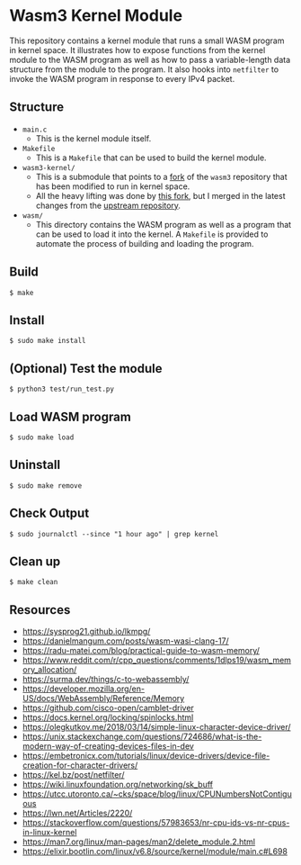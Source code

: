 # Wasm3 Kernel Module

This repository contains a kernel module that runs a small WASM program in kernel space. It illustrates how to expose functions from the kernel module to the WASM program as well as how to pass a variable-length data structure from the module to the program. It also hooks into `netfilter` to invoke the WASM program in response to every IPv4 packet.

## Structure

- `main.c`
    - This is the kernel module itself.
- `Makefile`
    - This is a `Makefile` that can be used to build the kernel module.
- `wasm3-kernel/`
    - This is a submodule that points to a [fork](https://github.com/eliotsolomon18/wasm3-kernel) of the `wasm3` repository that has been modified to run in kernel space.
    - All the heavy lifting was done by [this fork](https://github.com/bonifaido/wasm3/tree/linux-kernel), but I merged in the latest changes from the [upstream repository](https://github.com/wasm3/wasm3).
- `wasm/`
    - This directory contains the WASM program as well as a program that can be used to load it into the kernel. A `Makefile` is provided to automate the process of building and loading the program.

## Build

```
$ make
```

## Install

```
$ sudo make install
```

## (Optional) Test the module
```
$ python3 test/run_test.py
```

## Load WASM program

```
$ sudo make load
```

## Uninstall

```
$ sudo make remove
```

## Check Output

```
$ sudo journalctl --since "1 hour ago" | grep kernel
```

## Clean up

```
$ make clean
```

## Resources

- https://sysprog21.github.io/lkmpg/
- https://danielmangum.com/posts/wasm-wasi-clang-17/
- https://radu-matei.com/blog/practical-guide-to-wasm-memory/
- https://www.reddit.com/r/cpp_questions/comments/1dlps19/wasm_memory_allocation/
- https://surma.dev/things/c-to-webassembly/
- https://developer.mozilla.org/en-US/docs/WebAssembly/Reference/Memory
- https://github.com/cisco-open/camblet-driver
- https://docs.kernel.org/locking/spinlocks.html
- https://olegkutkov.me/2018/03/14/simple-linux-character-device-driver/
- https://unix.stackexchange.com/questions/724686/what-is-the-modern-way-of-creating-devices-files-in-dev
- https://embetronicx.com/tutorials/linux/device-drivers/device-file-creation-for-character-drivers/
- https://kel.bz/post/netfilter/
- https://wiki.linuxfoundation.org/networking/sk_buff
- https://utcc.utoronto.ca/~cks/space/blog/linux/CPUNumbersNotContiguous
- https://lwn.net/Articles/2220/
- https://stackoverflow.com/questions/57983653/nr-cpu-ids-vs-nr-cpus-in-linux-kernel
- https://man7.org/linux/man-pages/man2/delete_module.2.html
- https://elixir.bootlin.com/linux/v6.8/source/kernel/module/main.c#L698